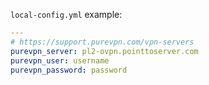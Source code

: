 `local-config.yml` example:
```yaml
---
# https://support.purevpn.com/vpn-servers
purevpn_server: pl2-ovpn.pointtoserver.com
purevpn_user: username
purevpn_password: password
```
